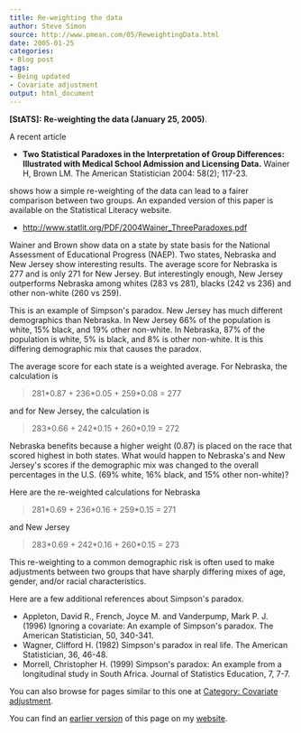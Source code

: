 ```yaml
---
title: Re-weighting the data
author: Steve Simon
source: http://www.pmean.com/05/ReweightingData.html
date: 2005-01-25
categories:
- Blog post
tags:
- Being updated
- Covariate adjustment
output: html_document
---
```

**[StATS]:** **Re-weighting the data (January 25,
2005)**.

A recent article

-   **Two Statistical Paradoxes in the Interpretation of Group
    Differences: Illustrated with Medical School Admission and Licensing
    Data.** Wainer H, Brown LM. The American Statistician 2004: 58(2);
    117-23.

shows how a simple re-weighting of the data can lead to a fairer
comparison between two groups. An expanded version of this paper is
available on the Statistical Literacy website.

-   <http://www.statlit.org/PDF/2004Wainer_ThreeParadoxes.pdf>

Wainer and Brown show data on a state by state basis for the National
Assessment of Educational Progress (NAEP). Two states, Nebraska and New
Jersey show interesting results. The average score for Nebraska is 277
and is only 271 for New Jersey. But interestingly enough, New Jersey
outperforms Nebraska among whites (283 vs 281), blacks (242 vs 236) and
other non-white (260 vs 259).

This is an example of Simpson's paradox. New Jersey has much different
demographics than Nebraska. In New Jersey 66% of the population is
white, 15% black, and 19% other non-white. In Nebraska, 87% of the
population is white, 5% is black, and 8% is other non-white. It is this
differing demographic mix that causes the paradox.

The average score for each state is a weighted average. For Nebraska,
the calculation is

> 281\*0.87 + 236\*0.05 + 259\*0.08 = 277

and for New Jersey, the calculation is

> 283\*0.66 + 242\*0.15 + 260\*0.19 = 272

Nebraska benefits because a higher weight (0.87) is placed on the race
that scored highest in both states. What would happen to Nebraska's and
New Jersey's scores if the demographic mix was changed to the overall
percentages in the U.S. (69% white, 16% black, and 15% other non-white)?

Here are the re-weighted calculations for Nebraska

> 281\*0.69 + 236\*0.16 + 259\*0.15 = 271

and New Jersey

> 283\*0.69 + 242\*0.16 + 260\*0.15 = 273

This re-weighting to a common demographic risk is often used to make
adjustments between two groups that have sharply differing mixes of age,
gender, and/or racial characteristics.

Here are a few additional references about Simpson's paradox.

-   Appleton, David R., French, Joyce M. and Vanderpump, Mark P. J.
    (1996) Ignoring a covariate: An example of Simpson's paradox. The
    American Statistician, 50, 340-341.
-   Wagner, Clifford H. (1982) Simpson's paradox in real life. The
    American Statistician, 36, 46-48.
-   Morrell, Christopher H. (1999) Simpson's paradox: An example from a
    longitudinal study in South Africa. Journal of Statistics Education,
    7, 7-7.

You can also browse
for pages similar to this one at [Category: Covariate
adjustment](../category/CovariateAdjustment.html).

You can find an [earlier version][sim1] of this page on my [website][sim2].

[sim1]: http://www.pmean.com/05/ReweightingData.html
[sim2]: http://www.pmean.com
